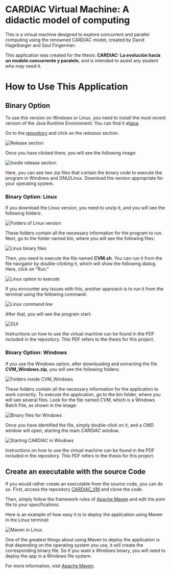 # CARDIAC Virtual Machine: A didactic model of computing

This is a virtual machine designed to explore concurrent and parallel computing using the renowned CARDIAC model, created by David Hagelbarger and Saul Fingerman.

This application was created for the thesis: **CARDIAC: La evolución hacia un modelo concurrente y paralelo**, and is intended to assist any student who may need it.

# How to Use This Application

## Binary Option

To use this version on Windows or Linux, you need to install the most recent version of the Java Runtime Environment. You can find it at[java](https://www.java.com/en/).

Go to the [repository](https://github.com/OsvaldoSan/CARDIAC_VM) and click on the *releases* section.

![Release section](media_g/realese_section.png)

Once you have clicked there, you will see the following image:

![Inside release section](media_g/realse_section_1.png)

Here, you can see two zip files that contain the binary code to execute the program in Windows and GNU/Linux. Download the version appropriate for your operating system.


### Binary Option: Linux

If you download the Linux version, you need to unzip it, and you will see the following folders:

![Folders of Linux version](media_g/folders_linuxv.png)

These folders contain all the necessary information for the program to run. Next, go to the folder named *bin*, where you will see the following files:

![Linux binary files](media_g/linux_binary_files.png)

Then, you need to execute the file named **CVM.sh**. You can run it from the file navigator by double-clicking it, which will show the following dialog. Here, click on "Run."

![Linux option to execute](media_g/executing_linux_file_twoclics.png)

If you encounter any issues with this, another approach is to run it from the terminal using the following command:

![Linux command line](media_g/linux_program_execution_tcl.png)

After that, you will see the program start:

![GUI](media_g/start_window_on_linux.png)

Instructions on how to use the virtual machine can be found in the PDF included in the repository. This PDF refers to the thesis for this project.



### Binary Option: Windows

If you use the Windows option, after downloading and extracting the file **CVM_Windows.zip**, you will see the following folders:

![Folders inside CVM_Windows](media_g/folders_windows.png)

These folders contain all the necessary information for the application to work correctly. To execute the application, go to the *bin* folder, where you will see several files. Look for the file named *CVM*, which is a Windows Batch File, as shown in the image:

![Binary files for Windows](media_g/binary_files_windws.png)

Once you have identified the file, simply double-click on it, and a *CMD* window will open, starting the main *CARDIAC* window.

![Starting CARDIAC in Windows](media_g/starting_cardiac_windows.png)

Instructions on how to use the virtual machine can be found in the PDF included in the repository. This PDF refers to the thesis for this project.


## Create an executable with the source Code

If you would rather create an executable from the source code, you can do so. First, access the repository [CARDIAC_VM](https://github.com/OsvaldoSan/CARDIAC_VM) and clone the code.

Then, simply follow the framework rules of [Apache Maven](https://maven.apache.org/) and edit the *pom* file to your specifications.

Here is an example of how easy it is to deploy the application using Maven in the Linux terminal:

![Maven in Linux](media_g/maven_execution_linux.png)

One of the greatest things about using Maven to deploy the application is that depending on the operating system you use, it will create the corresponding binary file. So if you want a Windows binary, you will need to deploy the app in a Windows file system.

For more information, visit [Apache Maven](https://maven.apache.org/).




